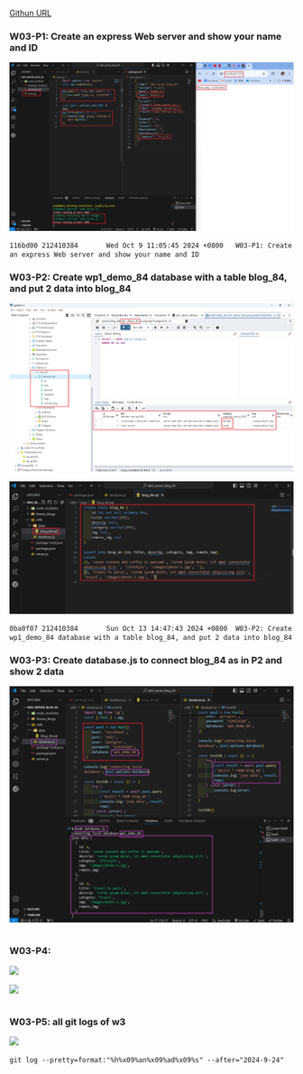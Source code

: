 [Githun URL](https://github.com/kupowen/1131-wp1-demo-84)

### W03-P1: Create an express Web server and show your name and ID

![](w03-p1.png)

```
116bd00 212410384       Wed Oct 9 11:05:45 2024 +0800   W03-P1: Create an express Web server and show your name and ID
```

### W03-P2: Create wp1_demo_84 database with a table blog_84, and put 2 data into blog_84

![](w03-p2-1.png)

![](w03-p2-2.png)

```
0ba0f07 212410384       Sun Oct 13 14:47:43 2024 +0800  W03-P2: Create wp1_demo_84 database with a table blog_84, and put 2 data into blog_84
```

### W03-P3: Create database.js to connect blog_84 as in P2 and show 2 data

![](w03-p3.png)

```

```

### W03-P4: 

![](w03-p4-1.png)

![](w03-p4-2.png)
```

```

### W03-P5: all git logs of w3

![](w02-p5.png)

```
git log --pretty=format:"%h%x09%an%x09%ad%x09%s" --after="2024-9-24"
```